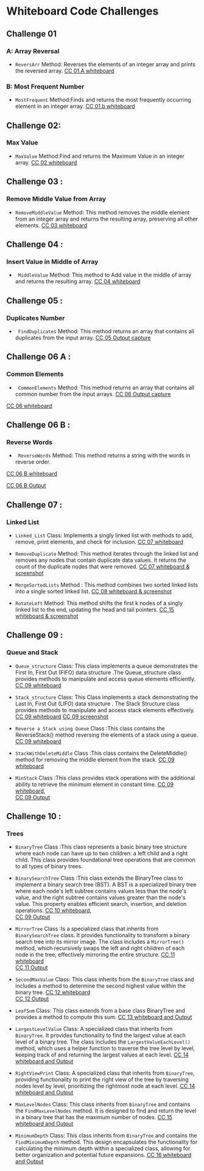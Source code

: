 
# Whiteboard Code Challenges


## Challenge 01 
###  A: Array Reversal
- `ReversArr`  Method: Reverses the elements of an integer array and prints the reversed array.
[CC 01.A whiteboard]( https://github.com/Hayaalsughair/challenges-and-data-structures/blob/whiteboard-challenges/c_basics/whiteboard-challenges/c1A.jpg?raw=true )

###  B: Most Frequent Number
- `MostFrequent` Method:Finds and returns the most frequently occurring element in an integer array.
[CC 01.b whiteboard](https://github.com/Hayaalsughair/challenges-and-data-structures/blob/whiteboard-challenges/c_basics/whiteboard-challenges/c1B.jpg?raw=truehttps://github.com/Hayaalsughair/challenges-and-data-structures/blob/whiteboard-challenges/c_basics/whiteboard-challenges/c1B.jpg?raw=true)


## Challenge 02:
### Max Value 
- `MaxValue` Method:Find and returns the Maximum Value in an integer array.
[CC 02 whiteboard](https://github.com/Hayaalsughair/challenges-and-data-structures/blob/master/c_basics/Images/cc2.jpg)


## Challenge 03 :
### Remove Middle Value from Array 
- `RemoveMiddleValue` Method: This method removes the middle element from an integer array and returns the resulting array, preserving all other elements.
[CC 03 whiteboard](https://github.com/Hayaalsughair/challenges-and-data-structures/blob/master/c_basics/ccImage/cc03.jpg)


## Challenge 04 :
###  Insert Value in Middle of Array 
- ` MiddleValue` Method: This method to Add value in the middle of array and returns the resulting array.
[CC 04 whiteboard](https://github.com/Hayaalsughair/challenges-and-data-structures/blob/master/c_basics/CC04/CC04.jpg)

## Challenge 05 :
###  Duplicates Number 
- ` FindDuplicates` Method: This method returns an array that contains all duplicates from the input array.
[CC 05 Output capture](https://github.com/Hayaalsughair/challenges-and-data-structures/blob/master/c_basics/Challenges05/cc05.jpg)

## Challenge 06 A :
###  Common Elements 
- ` CommonElements` Method: This method returns an array that contains all common number from the input arrays.
[CC 06 Output capture](https://github.com/Hayaalsughair/challenges-and-data-structures/blob/master/c_basics/Challenges/Common-Elements/cc06Output.jpg)

[CC 06 whiteboard](https://github.com/Hayaalsughair/challenges-and-data-structures/blob/master/c_basics/Challenges/Common-Elements/cc06.jpg)

## Challenge 06 B :
###  Reverse Words 
- ` ReverseWords` Method: This method returns a string with the words in reverse order.

[CC 06 B whiteboard](https://github.com/Hayaalsughair/challenges-and-data-structures/blob/master/c_basics/Reverse-Words/cc07.jpg)


[CC 06 B Output](https://github.com/Hayaalsughair/challenges-and-data-structures/blob/master/c_basics/Reverse-Words/cc07Output.png)

## Challenge 07 :
###  Linked List  
- `Linked_List` Class: Implements a singly linked list with methods to add, remove, print elements, and check for inclusion.
[CC 07 whiteboard](https://github.com/Hayaalsughair/challenges-and-data-structures/blob/master/c_basics/Data_Structures/LinkedList/LinkedList.jpg)

- `RemoveDuplicate` Method: This method iterates through the linked list and removes any nodes that contain duplicate data values. It returns the count of the duplicate nodes that were removed.
[CC 07 whiteboard & screenshot ](https://github.com/Hayaalsughair/challenges-and-data-structures/blob/master/c_basics/Data_Structures/LinkedList/RemoveDuplicates/RemoveDuplicates.jpg)

- `MergeSortedLists` Method : This method combines two sorted linked lists into a single sorted linked list.
[CC 08 whiteboard & screenshot ](https://github.com/Hayaalsughair/challenges-and-data-structures/blob/master/c_basics/Data_Structures/LinkedList/MergeSorted/mergeSortedList_cc08.jpg)

- `RotateLeft` Method: This method shifts the first k nodes of a singly linked list to the end, updating the head and tail pointers.
[CC 15 whiteboard & screenshot ](c_basics/Data_Structures/LinkedList/RotateLinkedList/rotate-k.jpg)

## Challenge 09 :
###  Queue and Stack  
- `Queue_structure` Class: This class implements a queue demonstrates the First In, First Out (FIFO) data structure .The Queue_structure class provides methods to manipulate and access queue elements efficiently.
[CC 09 whiteboard](c_basics/Data_Structures/Stack&Queue/Queue.jpg)

- `Stack_structure` Class: This Class implements a stack demonstrating the Last In, First Out (LIFO) data structure . The Stack Structure class provides methods to manipulate and access stack elements effectively.
[CC 09 whiteboard](c_basics/Data_Structures/Stack&Queue/stack.jpg)
[CC 09 screenshot](c_basics/Data_Structures/Stack&Queue/ScreenshotQS.png)

- `Reverse a Stack using Queue` Class :This class contains the ReverseStack() method reversing the elements of a stack using a queue.
[CC 09 whiteboard](c_basics/Data_Structures/Stack&Queue/ReverseStackUsingQueue/ReverseStack.jpg)

- `StackWithDeleteMiddle` Class :This class contains the DeleteMiddle() method for removing the middle element from the stack.
[CC 09 whiteboard](c_basics/Data_Structures/Stack&Queue/DeleteMiddleElement/removeMiddleElement.jpg)

- `MinStack` Class :This class provides stack operations with the additional ability to retrieve the minimum element in constant time.
[CC 09 whiteboard](c_basics/Data_Structures/Stack&Queue/MinStack/minStack.jpg),   
	[CC 09 Output](c_basics/Data_Structures/Stack&Queue/MinStack/minStackOutput.png)

## Challenge 10 :
###  Trees 
- `BinaryTree` Class :This class represents a basic binary tree structure where each node can have up to two children: a left child and a right child. This class provides foundational tree operations that are common to all types of binary trees.
- `BinarySearchTree` Class :This class extends the BinaryTree class to implement a binary search tree (BST). A BST is a specialized binary tree where each node's left subtree contains values less than the node's value, and the right subtree contains values greater than the node's value. This property enables efficient search, insertion, and deletion operations.
[CC 10 whiteboard](c_basics/Data_Structures/Trees/BST.jpg),   
	[CC 09 Output](c_basics/Data_Structures/Trees/outputTree.png)
 
- `MirrorTree` Class :Is a specialized class that inherits from `BinarySearchTree` class. It provides functionality to transform a binary search tree into its mirror image. The class includes a `MirrorTree()` method, which recursively swaps the left and right children of each node in the tree, effectively mirroring the entire structure.
[CC 11 whiteboard](c_basics/Data_Structures/Trees/TreeImplementation/MirrorBorad.jpg)  
	[CC 11 Output](c_basics/Data_Structures/Trees/TreeImplementation/mirrorOutPut.png)

- `SecondMaxValue` Class: This class inherits from the `BinaryTree` class and includes a method to determine the second highest value within the binary tree.
[CC 12 whiteboard](c_basics/Data_Structures/Trees/TreeImplementation/SecondMaxValue.jpg)  
	[CC 12 Output](c_basics/Data_Structures/Trees/TreeImplementation/SecondMaxValueOutput.png)

- `LeafSum` Class: This class extends from a base class BinaryTree and provides a method to compute this sum.
[CC 13 whiteboard and Output](c_basics/Data_Structures/Trees/TreeImplementation/leafSumNodes.jpg)  

- `LargestLevelValue` Class: A specialized class that inherits from `BinaryTree`. It provides functionality to find the largest value at each level of a binary tree. The class includes the `LargestValueEachLevel()` method, which uses a helper function to traverse the tree level by level, keeping track of and returning the largest values at each level.
[CC 14 whiteboard and Output](c_basics/Data_Structures/Trees/TreeImplementation/LargestValueLevels.jpg)  

- `RightViewPrint` Class: A specialized class that inherits from `BinaryTree`, providing functionality to print the right view of the tree by traversing nodes level by level, prioritizing the rightmost node at each level.
[CC 14 whiteboard and Output](c_basics/Data_Structures/Trees/TreeImplementation/RightView.jpg)  

- `MaxLevelNodes` Class: This class inherits from `BinaryTree` and contains the `FindMaxLevelNodes` method. It is designed to find and return the level in a binary tree that has the maximum number of nodes.
[CC 15 whiteboard and Output](c_basics/Data_Structures/Trees/TreeImplementation/FindMaxLevelNodes.jpg)  

- `MinimumDepth` Class: This class inherits from `BinaryTree` and contains the `FindMinimumDepth` method. This design encapsulates the functionality for calculating the minimum depth within a specialized class, allowing for better organization and potential future expansions.
[CC 16 whiteboard and Output](c_basics/Data_Structures/Trees/TreeImplementation/MinimumDepth.jpg)  
